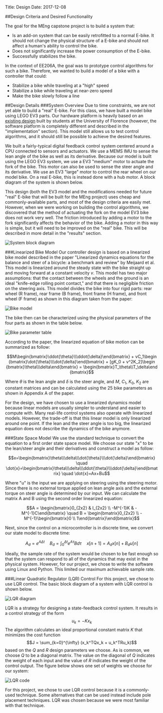 Title: Design
Date: 2017-12-08

##Design Criteria and Desired Functionality

The goal for the MEng capstone project is to build a system that:

* Is an add-on system that can be easily retrofitted to a normal E-bike. It
  should not change the physical structure of a E-bike and should not affect a
  human's ability to control the bike.
* Does not significantly increase the power consumption of the E-bike.
* Successfully stabilizes the bike.

In the context of EE206A, the goal was to prototype control algorithms for such
a bike. Therefore, we wanted to build a model of a bike with a controller that
could:

* Stabilize a bike while traveling at a "high" speed
* Stabilize a bike while traveling at near-zero speed
* Make the bike slowly follow a line
 
##Design Details
###System Overview
Due to time constraints, we are not yet able to build a "real" E-bike. For
this class, we have built a model bike using LEGO EV3 parts. Our hardware
platform is heavily based on an
[existing design](https://www.mathworks.com/matlabcentral/fileexchange/58231-lego-mindstorms-ev3-bike-project)
built by students at the University of Florence (however, the software platform
is completely different and described in the "implementation" section). This
model still allows us to test control algorithms, and it should still be
possible to achieve the desired features.

We built a fairly-typical digital feedback control system centered around a
CPU connected to sensors and actuators. We use a MEMS IMU to sense the lean
angle of the bike as well as its derivative. Because our model is built using
the LEGO EV3 system, we use a EV3 "medium" motor to actuate the fork of the
bike. This motor can also be used to sense the steer angle and its derivative.
We use an EV3 "large" motor to control the rear wheel on our model
bike. On a real E-bike, this is instead done with a hub motor. A block diagram
of the system is shown below.

This design (both the EV3 model and the modifications needed for future "real"
E-bike that will be built for the MEng project) uses cheap and
commonly-available parts, and most of the design criteria are easily met.
However, when we were working on building the control algorithms, we discovered
that the method of actuating the fork on the model EV3 bike does not work very
well. The friction introduced by adding a motor to the fork significantly
affects the behavior of the bike. Adding a motor in this way is simple, but it
will need to be improved on the "real" bike. This will be described in more
detail in the "results" section.

![System block diagram]({filename}/static/Design_fig1.png)

###Linearized Bike Model
Our controller design is based on a linearized bike model described in the
paper "Linearized dynamics equations for the balance and steer of a bicycle: a
benchmark and review" by Meijaard et al. This model is linearized around the
steady state with the bike straight up and moving forward at a constant velocity
$v$. This model has two major assumptions: that the contact between
the wheels and the ground is an ideal "knife-edge rolling point contact," and
that there is negligible friction on the steering axis. This model divides the
bike into four rigid parts: rear wheel (R frame), rear frame (B frame), front
frame (H frame), and front wheel (F frame) as shown in this diagram taken from
the paper:

![Bike model]({filename}/static/Design_fig2.png)

The bike then can be characterized using the physical parameters of the four
parts as shown in the table below.

![Bike parameter table]({filename}/static/Design_fig3.png)

According to the paper, the linearized equation of bike motion can be summarized as follow:

$$M\begin{bmatrix}\ddot{\theta}\\\ddot{\delta}\end{bmatrix} + vC_1\begin
{bmatrix}\dot{\theta}\\\dot{\delta}\end{bmatrix} + [gK_0 + v^2K_2]\begin
{bmatrix}\theta\\\delta\end{bmatrix} = \begin{bmatrix}T_\theta\\T_\delta\end
{bmatrix}$$

Where $\theta$ is the lean angle and $\delta$ is the steer angle, and $M$,
$C_1$, $K_0$, $K_2$ are constant matrices and can be calculated using the 25
bike parameters as shown in Appendix A of the paper.

For the design, we have chosen to use a linearized dynamics model because linear
models are usually simpler to understand and easier to compute with. Many
real-life control systems also operate with linearized models. However, the
trade-off is that this linear model is only linearized around one point. If the
lean and the steer angle is too big, the linearized equation does not describe
the dynamics of the bike anymore.

###State Space Model
We use the standard technique to convert the equation to a first order state
space model. We choose our state "x" to be the lean/steer angle and their
derivatives and construct a model as follow:

$$x=\begin{bmatrix}\theta\\\delta\\\dot{\theta}\\\dot{\delta}\end{bmatrix} \quad
\dot{x}=\begin{bmatrix}\theta\\\delta\\\ddot{\theta}\\\ddot{\delta}\end{bmatrix} \quad
\dot{x}=Ax+Bu$$

Where "u" is the input we are applying on steering using the steering motor.
Since there is no external torque applied on lean angle axis and the external
torque on steer angle is determined by our input. We can calculate the matrix
A and B using the second order linearized equation:

$$A = \begin{bmatrix}0_{2x2} & I_{2x2} \\ -M^{-1}K & -M^{-1}C\end{bmatrix} \quad
B = \begin{bmatrix}0_{2x2} \\ -M^{-1}\begin{bmatrix}0 \\ 1\end{bmatrix}\end{bmatrix}$$

Next, since the control on a microcontroller is in discrete time, we convert
our state model to discrete time:

$$A_d = e^{A\Delta t} \quad
B_d = \int_0^{\Delta t} e^{A\tau}B d\tau \quad
x[n+1] = A_d x[n] + B_d u[n]$$

Ideally, the sample rate of the system would be chosen to be fast enough so that
the system can respond to all of the dynamics that may exist in the physical
system. However, for our project, we chose to write the software using
Linux and Python. This limited our maximum achievable sample rate.

###Linear Quadratic Regulator (LQR) Control
For this project, we chose to use LQR control. The basic block diagram of a
system with LQR control is shown below.

![LQR diagram]({filename}/static/Design_fig8.png)

LQR is a strategy for designing a state-feedback control system. It results
in a control strategy of the form $$u_k = -Kx_k$$ The algorithm
calculates an ideal proportional constant matrix $K$ that minimizes the
cost function $$J = \sum_{k=0}^{\infty} (x_k^TQx_k + u_k^TRu_k)$$ based on the
$Q$ and $R$ design parameters we choose. As is common, we choose $Q$ to be a
diagonal matrix. The value on the diagonal of $Q$ indicates the weight
of each input and the value of $R$ indicates the weight of the control output.
The figure below shows one set of weights we choose for our system:

![LQR code]({filename}/static/Design_fig9.png)

For this project, we chose to use LQR control because it is a commonly-used
technique. Some alternatives that can be used instead include pole placement
techniques. LQR was chosen because we were most familiar with that technique.
